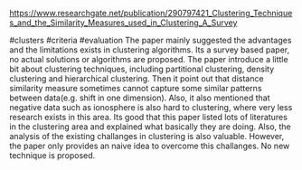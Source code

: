 https://www.researchgate.net/publication/290797421_Clustering_Techniques_and_the_Similarity_Measures_used_in_Clustering_A_Survey

#clusters #criteria #evaluation 
The paper mainly suggested the advantages and the limitations exists in clustering algorithms. Its a survey based paper, no actual solutions or algorithms are proposed. The paper introduce a little bit about clustering techniques, including partitional clustering, density clustering and hierarchical clustering. Then it point out that distance similarity measure sometimes cannot capture some similar patterns between data(e.g. shift in one dimension). Also, it also mentioned that negative data such as ionosphere is also hard to clustering, where very less research exists in this area. Its good that this paper listed lots of literatures in the clustering area and explained what basically they are doing. Also, the analysis of the existing challanges in clustering is also valuable. However, the paper only provides an naive idea to overcome this challanges. No new technique is proposed.